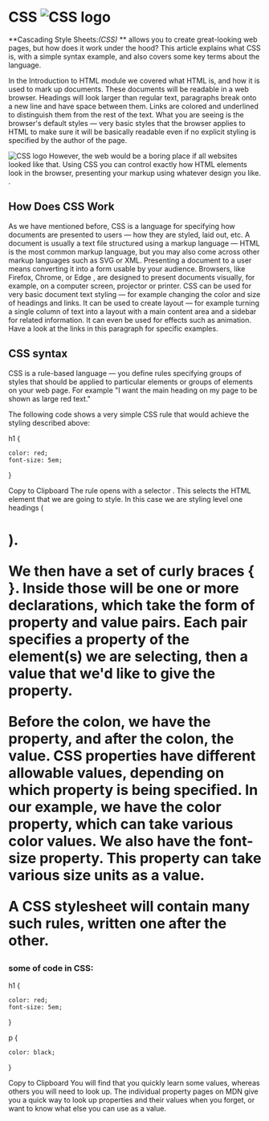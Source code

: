 # CSS ![CSS logo](https://www.pngitem.com/pimgs/m/198-1985012_transparent-css3-logo-png-css-logo-transparent-background.png)
**Cascading Style Sheets:*(CSS)* ** allows you to create great-looking web pages, but how does it work under the hood? This article explains what CSS is, with a simple syntax example, and also covers some key terms about the language.

In the Introduction to HTML module we covered what HTML is, and how it is used to mark up documents. These documents will be readable in a web browser. Headings will look larger than regular text, paragraphs break onto a new line and have space between them. Links are colored and underlined to distinguish them from the rest of the text. What you are seeing is the browser's default styles — very basic styles that the browser applies to HTML to make sure it will be basically readable even if no explicit styling is specified by the author of the page.

![CSS logo](https://developer.mozilla.org/en-US/docs/Learn/CSS/First_steps/What_is_CSS/html-example.png)
However, the web would be a boring place if all websites looked like that. Using CSS you can control exactly how HTML elements look in the browser, presenting your markup using whatever design you like.
.

## How Does CSS Work
As we have mentioned before, CSS is a language for specifying how documents are presented to users — how they are styled, laid out, etc. A document is usually a text file structured using a markup language — HTML is the most common markup language, but you may also come across other markup languages such as SVG or XML. Presenting a document to a user means converting it into a form usable by your audience. Browsers, like Firefox, Chrome, or Edge , are designed to present documents visually, for example, on a computer screen, projector or printer. CSS can be used for very basic document text styling — for example changing the color and size of headings and links. It can be used to create layout — for example turning a single column of text into a layout with a main content area and a sidebar for related information. It can even be used for effects such as animation. Have a look at the links in this paragraph for specific examples.

## CSS syntax
CSS is a rule-based language — you define rules specifying groups of styles that should be applied to particular elements or groups of elements on your web page. For example "I want the main heading on my page to be shown as large red text."

The following code shows a very simple CSS rule that would achieve the styling described above:

h1 {

    color: red;
    font-size: 5em;
}

Copy to Clipboard
The rule opens with a selector . This selects the HTML element that we are going to style. In this case we are styling level one headings (<h1>).

We then have a set of curly braces { }. Inside those will be one or more declarations, which take the form of property and value pairs. Each pair specifies a property of the element(s) we are selecting, then a value that we'd like to give the property.

Before the colon, we have the property, and after the colon, the value. CSS properties have different allowable values, depending on which property is being specified. In our example, we have the color property, which can take various color values. We also have the font-size property. This property can take various size units as a value.

A CSS stylesheet will contain many such rules, written one after the other.
### some of code in CSS:
h1 {

    color: red;
    font-size: 5em;
}

p {

    color: black;
}


Copy to Clipboard
You will find that you quickly learn some values, whereas others you will need to look up. The individual property pages on MDN give you a quick way to look up properties and their values when you forget, or want to know what else you can use as a value.


